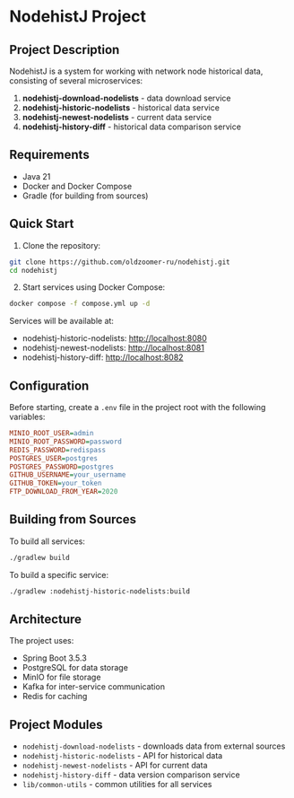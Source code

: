 # NodehistJ Project

## Project Description

NodehistJ is a system for working with network node historical data, consisting of several microservices:

1. **nodehistj-download-nodelists** - data download service
2. **nodehistj-historic-nodelists** - historical data service
3. **nodehistj-newest-nodelists** - current data service
4. **nodehistj-history-diff** - historical data comparison service

## Requirements

- Java 21
- Docker and Docker Compose
- Gradle (for building from sources)

## Quick Start

1. Clone the repository:

```bash
git clone https://github.com/oldzoomer-ru/nodehistj.git
cd nodehistj
```

2. Start services using Docker Compose:

```bash
docker compose -f compose.yml up -d
```

Services will be available at:

- nodehistj-historic-nodelists: <http://localhost:8080>
- nodehistj-newest-nodelists: <http://localhost:8081>
- nodehistj-history-diff: <http://localhost:8082>

## Configuration

Before starting, create a `.env` file in the project root with the following variables:

```ini
MINIO_ROOT_USER=admin
MINIO_ROOT_PASSWORD=password
REDIS_PASSWORD=redispass
POSTGRES_USER=postgres
POSTGRES_PASSWORD=postgres
GITHUB_USERNAME=your_username
GITHUB_TOKEN=your_token
FTP_DOWNLOAD_FROM_YEAR=2020
```

## Building from Sources

To build all services:

```bash
./gradlew build
```

To build a specific service:

```bash
./gradlew :nodehistj-historic-nodelists:build
```

## Architecture

The project uses:

- Spring Boot 3.5.3
- PostgreSQL for data storage
- MinIO for file storage
- Kafka for inter-service communication
- Redis for caching

## Project Modules

- `nodehistj-download-nodelists` - downloads data from external sources
- `nodehistj-historic-nodelists` - API for historical data
- `nodehistj-newest-nodelists` - API for current data
- `nodehistj-history-diff` - data version comparison service
- `lib/common-utils` - common utilities for all services
